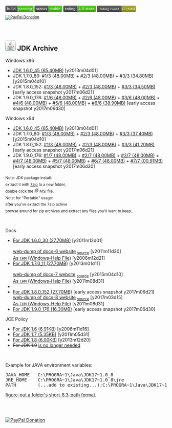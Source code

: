 <sup><a href="#"><img src="resources/icon_build_passing.png" alt=""/></a>&nbsp;<a href="#"><img src="resources/icon_status_stable.png" alt=""/></a>&nbsp;<a href="#"><img src="resources/icon_rating.png" alt=""/></a>&nbsp;<a href="#"><img src="resources/icon_rating_count.png" alt=""/></a> &nbsp; <a target="_blank" href="https://paypal.me/e1adkarak0" rel="nofollow"><img src="https://www.paypalobjects.com/webstatic/mktg/Logo/pp-logo-100px.png" border="0" alt="PayPal Donation"></a></sup>

<br/>
<h2><a href="#"><img alt="" width="32" height="32" src="resources/icon_jdk.png"/></a> JDK Archive</h2>

Windows x86
<ul>
  <li><a href="jdk_1.6.0_45_windows_x86.7z">JDK 1.6.0_45 (65.40MB)</a> [y2013m04d01]</li>
  <li>JDK 1.7.0_80:  <a href="jdk_1.7.0_80_windows_x86.7z.001"  >#1/3 (48.00MB)</a> 
                   + <a href="jdk_1.7.0_80_windows_x86.7z.002"  >#2/3 (48.00MB)</a>
                   + <a href="jdk_1.7.0_80_windows_x86.7z.003"  >#3/3 (34.80MB)</a> [y2015m04d10]</li>
  <li>JDK 1.8.0_152: <a href="jdk_1.8.0_152_windows_x86.7z.001" >#1/3 (48.00MB)</a> 
                   + <a href="jdk_1.8.0_152_windows_x86.7z.002" >#2/3 (48.00MB)</a>
                   + <a href="jdk_1.8.0_152_windows_x86.7z.003" >#3/3 (34.50MB)</a> [early access snapshot y2017m06d21]</li>
  <li>JDK 1.9.0_176: <a href="jdk_1.9.0_176_windows_x86.7z.001" >#1/6 (48.00MB)</a> 
                   + <a href="jdk_1.9.0_176_windows_x86.7z.002" >#2/6 (48.00MB)</a>
                   + <a href="jdk_1.9.0_176_windows_x86.7z.003" >#3/6 (48.00MB)</a>
                   + <a href="jdk_1.9.0_176_windows_x86.7z.004" >#4/6 (48.00MB)</a>
                   + <a href="jdk_1.9.0_176_windows_x86.7z.005" >#5/6 (48.00MB)</a>
                   + <a href="jdk_1.9.0_176_windows_x86.7z.006" >#6/6 (38.90MB)</a> [early access snapshot y2017m06d30]</li>
</ul>

Windows x64
<ul>
  <li><a href="jdk_1.6.0_45_windows_x64.7z">JDK 1.6.0_45 (65.40MB)</a> [y2013m04d01]</li>
  <li>JDK 1.7.0_80:  <a href="jdk_1.7.0_80_windows_x64.7z.001"  >#1/3 (48.00MB)</a> 
                   + <a href="jdk_1.7.0_80_windows_x64.7z.002"  >#2/3 (48.00MB)</a>
                   + <a href="jdk_1.7.0_80_windows_x64.7z.003"  >#3/3 (37.40MB)</a> [y2015m04d10]</li>
  <li>JDK 1.8.0_152: <a href="jdk_1.8.0_152_windows_x64.7z.001" >#1/3 (48.00MB)</a> 
                   + <a href="jdk_1.8.0_152_windows_x64.7z.002" >#2/3 (48.00MB)</a>
                   + <a href="jdk_1.8.0_152_windows_x64.7z.003" >#3/3 (41.20MB)</a> [early access snapshot y2017m06d21]</li>
  <li>JDK 1.9.0_176: <a href="jdk_1.9.0_176_windows_x64.7z.001" >#1/7 (48.00MB)</a> 
                   + <a href="jdk_1.9.0_176_windows_x64.7z.002" >#2/7 (48.00MB)</a>
                   + <a href="jdk_1.9.0_176_windows_x64.7z.003" >#3/7 (48.00MB)</a>
                   + <a href="jdk_1.9.0_176_windows_x64.7z.004" >#4/7 (48.00MB)</a>
                   + <a href="jdk_1.9.0_176_windows_x64.7z.005" >#5/7 (48.00MB)</a>
                   + <a href="jdk_1.9.0_176_windows_x64.7z.006" >#6/7 (48.00MB)</a>
                   + <a href="jdk_1.9.0_176_windows_x64.7z.007" >#7/7 (00.91MB)</a> [early access snapshot y2017m06d30]</li>
</ul>

<sub>Note: JDK package install: <br/>extract it with <a href="http://www.7-zip.org/download.html">7zip</a> to a new folder, <br/>double click the <a href="#"><img width="13" height="13" alt="" src="resources/icon_setup.png"/></a> MSI file. <br/>Note: for "Portable" usage: <br/> after you've extract the 7zip achive <br/>browse around for zip archives and extract any files you'll want to keep..</sub>

<br/>

Docs
<ul>
  <li>
      <a href="docs_6.7z"        >For JDK 1.6.0_30  (27.70MB)</a> [y2011m12d01]</li><br/>
      <a href="docs_6_webdump.7z">web-dump of docs-6 website</a> <sub><a href="http://docs.oracle.com/javase/6/docs/">source</a></sub> [y2011m11d30]<br/>
      <a href="docs_6_chm.7z"   >As <code>CHM</code> (Windows-Help File)</a> [y2006m12d21]<br/>
  </li>
  <li>
      <a href="docs_7.7z"        >For JDK 1.7.0_11  (27.70MB)</a> [y2013m01d11]</li><br/>
      <a href="docs_7_webdump.7z">web-dump of docs-7 website</a> <sub><a href="http://docs.oracle.com/javase/7/docs/">source</a></sub> [y2015m04d10]<br/>
      <a href="docs_7_chm.7z"    >As <code>CHM</code> (Windows-Help File)</a> [y2011m08d31]<br/>
  <li>
  </li>
  <li>
      <a href="docs_8.7z"        >For JDK 1.8.0_152 (27.70MB)</a> [early access snapshot y2017m06d21]<br/>
      <a href="docs_8_webdump.7z">web-dump of docs-8 website</a> <sub><a href="http://docs.oracle.com/javase/8/docs/">source</a></sub> [y2017m03d15]<br/>
      <a href="docs_8_chm.7z"    >As <code>CHM</code> (Windows-Help File)</a> [y2011m08d31]<br/>
  </li>
  </li>
  <li><a href="docs_9.7z">For JDK 1.9.0_176 (16.30MB)</a> [early access snapshot y2017m06d30]</li>
</ul>

JCE Policy
<ul>
  <li><a href="jce_policy_6.7z">For JDK 1.6 (6.91KB)</a> [y2006m11d16]</li>
  <li><a href="jce_policy_7.7z">For JDK 1.7 (5.35KB)</a> [y2011m05d31]</li>
  <li><a href="jce_policy_8.7z">For JDK 1.8 (6.00KB)</a> [y2013m12d20]</li>
  <li><del>For JDK 1.9</del> <a href="https://stackoverflow.com/questions/39097058/jce-zip-file-for-jdk-9">is no longer needed</a></li>
</ul>

<br/>

Example for JAVA environment variables:
<pre>
JAVA_HOME   C:\PROGRA~1\Java\JDK17~1.0_8
JRE_HOME    C:\PROGRA~1\Java\JDK17~1.0_8\jre
PATH        (...add to existing...);C:\PROGRA~1\Java\JDK17~1.0_8\bin;
</pre>

<a href="https://gist.github.com/eladkarako/a250e2daa2f67a40437ecfae3d7641de">figure-out a folder's short-8.3-path format.</a>

<br/>
<br/>

<a target="_blank" href="https://paypal.me/e1adkarak0" rel="nofollow"><img src="https://www.paypalobjects.com/webstatic/mktg/Logo/pp-logo-100px.png" border="0" alt="PayPal Donation"></a>
